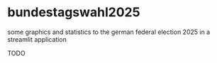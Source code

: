 # bundestagswahl2025
some graphics and statistics to the german federal election 2025 in a streamlit application

TODO
